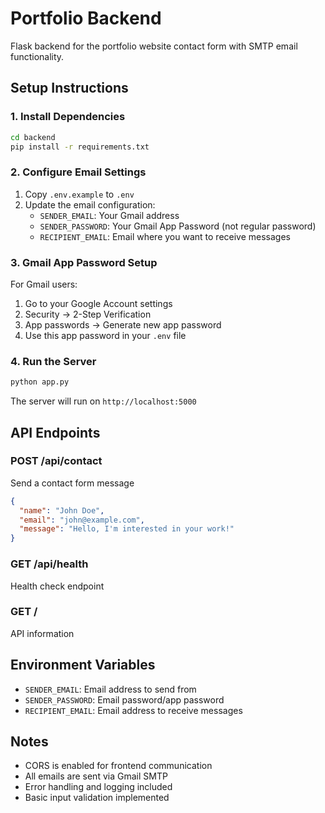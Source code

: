 # Portfolio Backend

Flask backend for the portfolio website contact form with SMTP email functionality.

## Setup Instructions

### 1. Install Dependencies

```bash
cd backend
pip install -r requirements.txt
```

### 2. Configure Email Settings

1. Copy `.env.example` to `.env`
2. Update the email configuration:
   - `SENDER_EMAIL`: Your Gmail address
   - `SENDER_PASSWORD`: Your Gmail App Password (not regular password)
   - `RECIPIENT_EMAIL`: Email where you want to receive messages

### 3. Gmail App Password Setup

For Gmail users:

1. Go to your Google Account settings
2. Security → 2-Step Verification
3. App passwords → Generate new app password
4. Use this app password in your `.env` file

### 4. Run the Server

```bash
python app.py
```

The server will run on `http://localhost:5000`

## API Endpoints

### POST /api/contact

Send a contact form message

```json
{
  "name": "John Doe",
  "email": "john@example.com",
  "message": "Hello, I'm interested in your work!"
}
```

### GET /api/health

Health check endpoint

### GET /

API information

## Environment Variables

- `SENDER_EMAIL`: Email address to send from
- `SENDER_PASSWORD`: Email password/app password
- `RECIPIENT_EMAIL`: Email address to receive messages

## Notes

- CORS is enabled for frontend communication
- All emails are sent via Gmail SMTP
- Error handling and logging included
- Basic input validation implemented

